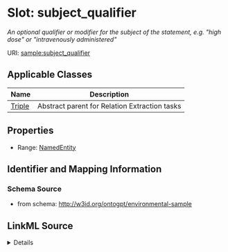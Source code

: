 # Slot: subject_qualifier
_An optional qualifier or modifier for the subject of the statement, e.g. "high dose" or "intravenously administered"_


URI: [sample:subject_qualifier](http://w3id.org/ontogpt/environmental-sample/subject_qualifier)



<!-- no inheritance hierarchy -->




## Applicable Classes

| Name | Description |
| --- | --- |
[Triple](Triple.md) | Abstract parent for Relation Extraction tasks






## Properties

* Range: [NamedEntity](NamedEntity.md)







## Identifier and Mapping Information







### Schema Source


* from schema: http://w3id.org/ontogpt/environmental-sample




## LinkML Source

<details>
```yaml
name: subject_qualifier
description: An optional qualifier or modifier for the subject of the statement, e.g.
  "high dose" or "intravenously administered"
from_schema: http://w3id.org/ontogpt/environmental-sample
rank: 1000
alias: subject_qualifier
owner: Triple
domain_of:
- Triple
range: NamedEntity

```
</details>